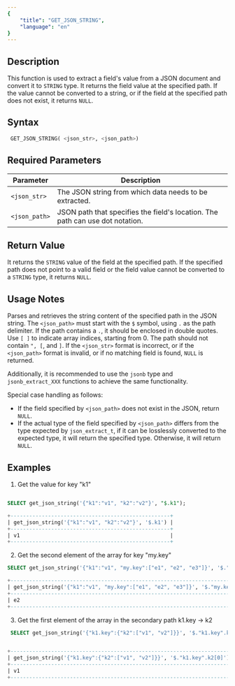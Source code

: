 ```yaml
---
{
    "title": "GET_JSON_STRING",
    "language": "en"
}
---
```


<!-- 
Licensed to the Apache Software Foundation (ASF) under one
or more contributor license agreements.  See the NOTICE file
distributed with this work for additional information
regarding copyright ownership.  The ASF licenses this file
to you under the Apache License, Version 2.0 (the
"License"); you may not use this file except in compliance
with the License.  You may obtain a copy of the License at

  http://www.apache.org/licenses/LICENSE-2.0

Unless required by applicable law or agreed to in writing,
software distributed under the License is distributed on an
"AS IS" BASIS, WITHOUT WARRANTIES OR CONDITIONS OF ANY
KIND, either express or implied.  See the License for the
specific language governing permissions and limitations
under the License.
-->

## Description

This function is used to extract a field's value from a JSON document and convert it to `STRING` type. It returns the field value at the specified path. If the value cannot be converted to a string, or if the field at the specified path does not exist, it returns `NULL`.

## Syntax

```sql
 GET_JSON_STRING( <json_str>, <json_path>)
```

## Required Parameters

| Parameter   | Description                                           |
|-------------|-------------------------------------------------------|
| `<json_str>` | The JSON string from which data needs to be extracted. |
| `<json_path>` | JSON path that specifies the field's location. The path can use dot notation. |

## Return Value
It returns the `STRING` value of the field at the specified path.
If the specified path does not point to a valid field or the field value cannot be converted to a `STRING` type, it returns `NULL`.

## Usage Notes

Parses and retrieves the string content of the specified path in the JSON string.
The `<json_path>` must start with the `$` symbol, using `.` as the path delimiter. If the path contains a `.`, it should be enclosed in double quotes.
Use `[ ]` to indicate array indices, starting from 0.
The path should not contain `", [`, and `]`.
If the `<json_str>` format is incorrect, or if the `<json_path>` format is invalid, or if no matching field is found, `NULL` is returned.

Additionally, it is recommended to use the `jsonb` type and `jsonb_extract_XXX` functions to achieve the same functionality.

Special case handling as follows:
- If the field specified by `<json_path>` does not exist in the JSON, return `NULL`.
- If the actual type of the field specified by `<json_path>` differs from the type expected by `json_extract_t`, if it can be losslessly converted to the expected type, it will return the specified type. Otherwise, it will return `NULL`.

## Examples

1. Get the value for key "k1"

```sql

SELECT get_json_string('{"k1":"v1", "k2":"v2"}', "$.k1");
```

```sql
+---------------------------------------------------+
| get_json_string('{"k1":"v1", "k2":"v2"}', '$.k1') |
+---------------------------------------------------+
| v1                                                |
+---------------------------------------------------+
```
2. Get the second element of the array for key "my.key"

``` sql
SELECT get_json_string('{"k1":"v1", "my.key":["e1", "e2", "e3"]}', '$."my.key"[1]');

```
```sql
+------------------------------------------------------------------------------+
| get_json_string('{"k1":"v1", "my.key":["e1", "e2", "e3"]}', '$."my.key"[1]') |
+------------------------------------------------------------------------------+
| e2                                                                           |
+------------------------------------------------------------------------------+

```
3. Get the first element of the array in the secondary path k1.key -> k2


```sql
 SELECT get_json_string('{"k1.key":{"k2":["v1", "v2"]}}', '$."k1.key".k2[0]');

```

```sql

+-----------------------------------------------------------------------+
| get_json_string('{"k1.key":{"k2":["v1", "v2"]}}', '$."k1.key".k2[0]') |
+-----------------------------------------------------------------------+
| v1                                                                    |
+-----------------------------------------------------------------------+

```